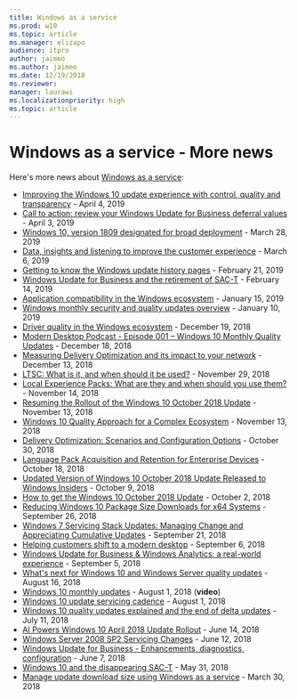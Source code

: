 ```yaml
---
title: Windows as a service  
ms.prod: w10
ms.topic: article
ms.manager: elizapo
audience: itpro
author: jaimeo
ms.author: jaimeo
ms.date: 12/19/2018
ms.reviewer: 
manager: laurawi
ms.localizationpriority: high
ms.topic: article
---
```

# Windows as a service - More news

Here's more news about [Windows as a service](windows-as-a-service.md):

<ul>
  <li><a href="https://blogs.windows.com/windowsexperience/2019/04/04/improving-the-windows-10-update-experience-with-control-quality-and-transparency">Improving the Windows 10 update experience with control, quality and transparency</a> - April 4, 2019</li>
<li><a href="https://techcommunity.microsoft.com/t5/Windows-IT-Pro-Blog/Call-to-action-review-your-Windows-Update-for-Business-deferral/ba-p/394244">Call to action: review your Windows Update for Business deferral values</a> - April 3, 2019</li>
  <li><a href="https://techcommunity.microsoft.com/t5/Windows-IT-Pro-Blog/Windows-10-version-1809-designated-for-broad-deployment/ba-p/389540">Windows 10, version 1809 designated for broad deployment</a> - March 28, 2019</li>
<li><a href="https://blogs.windows.com/windowsexperience/2019/03/06/data-insights-and-listening-to-improve-the-customer-experience">Data, insights and listening to improve the customer experience</a> - March 6, 2019</li>
<li><a href="https://techcommunity.microsoft.com/t5/Windows-IT-Pro-Blog/Getting-to-know-the-Windows-update-history-pages/ba-p/355079">Getting to know the Windows update history pages</a> - February 21, 2019</li>
<li><a href="https://techcommunity.microsoft.com/t5/Windows-IT-Pro-Blog/Windows-Update-for-Business-and-the-retirement-of-SAC-T/ba-p/339523">Windows Update for Business and the retirement of SAC-T</a> - February 14, 2019</li>
<li><a href="https://blogs.windows.com/windowsexperience/2019/01/15/application-compatibility-in-the-windows-ecosystem/#A8urpp1QEp6DHzmP.97">Application compatibility in the Windows ecosystem</a> - January 15, 2019</li>
<li><a href="https://blogs.windows.com/windowsexperience/2018/12/10/windows-monthly-security-and-quality-updates-overview/#UJJpisSpvyLokbHm.97">Windows monthly security and quality updates overview</a> - January 10, 2019</li>
<li><a href="https://blogs.windows.com/windowsexperience/2018/12/19/driver-quality-in-the-windows-ecosystem/#ktuodfovWAMAkssM.97">Driver quality in the Windows ecosystem</a> - December 19, 2018</li>
<li><a href="http://m365mdp.mpsn.libsynpro.com/001-windows-10-monthly-quality-updates">Modern Desktop Podcast - Episode 001 – Windows 10 Monthly Quality Updates</a> - December 18, 2018</li>
<li><a href="https://techcommunity.microsoft.com/t5/Windows-IT-Pro-Blog/Measuring-Delivery-Optimization-and-its-impact-to-your-network/ba-p/301809#M409">Measuring Delivery Optimization and its impact to your network</a> - December 13, 2018</li>
<li><a href="https://techcommunity.microsoft.com/t5/Windows-IT-Pro-Blog/LTSC-What-is-it-and-when-should-it-be-used/ba-p/293181">LTSC: What is it, and when should it be used?</a> - November 29, 2018</li>
<li><a href="https://techcommunity.microsoft.com/t5/Windows-IT-Pro-Blog/Local-Experience-Packs-What-are-they-and-when-should-you-use/ba-p/286841">Local Experience Packs: What are they and when should you use them?</a> - November 14, 2018</li>
<li><a href="https://blogs.windows.com/windowsexperience/2018/11/13/resuming-the-rollout-of-the-windows-10-october-2018-update/#amAFU5YS1igMQRoB.97">Resuming the Rollout of the Windows 10 October 2018 Update</a> - November 13, 2018</li>
<li><a href="https://blogs.windows.com/windowsexperience/2018/11/13/windows-10-quality-approach-for-a-complex-ecosystem/#9VlPpT2qGIlPAg5a.97">Windows 10 Quality Approach for a Complex Ecosystem</a> - November 13, 2018</li>
<li><a href="https://techcommunity.microsoft.com/t5/Windows-IT-Pro-Blog/Delivery-Optimization-Scenarios-and-configuration-options/ba-p/280195">Delivery Optimization: Scenarios and Configuration Options</a> - October 30, 2018</li>
<li><a href="https://techcommunity.microsoft.com/t5/Windows-IT-Pro-Blog/Language-pack-acquisition-and-retention-for-enterprise-devices/ba-p/275404">Language Pack Acquisition and Retention for Enterprise Devices</a> - October 18, 2018</li>
<li><a href="https://blogs.windows.com/windowsexperience/2018/10/09/updated-version-of-windows-10-october-2018-update-released-to-windows-insiders/#MDZYGkj6ZehHyF1g.97">Updated Version of Windows 10 October 2018 Update Released to Windows Insiders</a> - October 9, 2018</li>
<li><a href="https://blogs.windows.com/windowsexperience/2018/10/02/how-to-get-the-windows-10-october-2018-update/#T4LJQ3OzDkCR72em.97">How to get the Windows 10 October 2018 Update</a> - October 2, 2018</li>
<li><a href="https://techcommunity.microsoft.com/t5/Windows-IT-Pro-Blog/Reduced-Windows-10-package-size-downloads-for-x64-systems/ba-p/262386">Reducing Windows 10 Package Size Downloads for x64 Systems</a> - September 26, 2018</li>
<li><a href="https://techcommunity.microsoft.com/t5/Windows-IT-Pro-Blog/Windows-7-servicing-stack-updates-managing-change-and/ba-p/260434">Windows 7 Servicing Stack Updates: Managing Change and Appreciating Cumulative Updates</a> - September 21, 2018</li>
<li><a href="https://www.microsoft.com/microsoft-365/blog/2018/09/06/helping-customers-shift-to-a-modern-desktop/">Helping customers shift to a modern desktop</a> - September 6, 2018</li>
<li><a href="https://techcommunity.microsoft.com/t5/Windows-IT-Pro-Blog/Windows-Update-for-Business-amp-Windows-Analytics-a-real-world/ba-p/242417#M228">Windows Update for Business &amp; Windows Analytics: a real-world experience</a> - September 5, 2018</li>
<li><a href="https://techcommunity.microsoft.com/t5/Windows-IT-Pro-Blog/What-s-next-for-Windows-10-and-Windows-Server-quality-updates/ba-p/229461">What&#39;s next for Windows 10 and Windows Server quality updates</a> - August 16, 2018</li>
<li><a href="https://www.youtube-nocookie.com/watch/BwB10v55WSk">Windows 10 monthly updates</a> - August 1, 2018 (<strong>video</strong>)</li>
<li><a href="https://techcommunity.microsoft.com/t5/Windows-IT-Pro-Blog/Windows-10-update-servicing-cadence/ba-p/222376">Windows 10 update servicing cadence</a> - August 1, 2018</li>
<li><a href="https://techcommunity.microsoft.com/t5/Windows-IT-Pro-Blog/Windows-10-quality-updates-explained-amp-the-end-of-delta/ba-p/214426">Windows 10 quality updates explained and the end of delta updates</a> - July 11, 2018</li>
<li><a href="https://blogs.windows.com/windowsexperience/2018/06/14/ai-powers-windows-10-april-2018-update-rollout/#67LrSyWdwgTyciSG.97">AI Powers Windows 10 April 2018 Update Rollout</a> - June 14, 2018</li>
<li><a href="https://cloudblogs.microsoft.com/windowsserver/2018/06/12/windows-server-2008-sp2-servicing-changes/">Windows Server 2008 SP2 Servicing Changes</a> - June 12, 2018</li>
<li><a href="https://techcommunity.microsoft.com/t5/Windows-IT-Pro-Blog/Windows-Update-for-Business-Enhancements-diagnostics/ba-p/201978">Windows Update for Business - Enhancements, diagnostics, configuration</a> - June 7, 2018</li>
<li><a href="https://techcommunity.microsoft.com/t5/Windows-IT-Pro-Blog/Windows-10-and-the-disappearing-SAC-T/ba-p/199747">Windows 10 and the disappearing SAC-T</a> - May 31, 2018
<li><a href="https://www.youtube.com/watch?v=EVzFIg_MhaE&t=5s">Manage update download size using Windows as a service</a> - March 30, 2018</li>
</ul>
